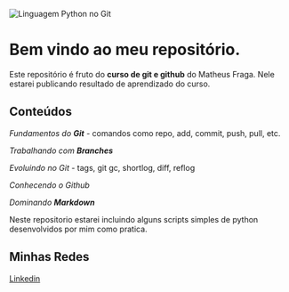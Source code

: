 ![Linguagem Python no Git](https://www.hok.com.pk/wp-content/uploads/2020/02/Python-Language-990x500.png)

# Bem vindo ao meu repositório.

Este repositório é fruto do **curso de git e github** do Matheus Fraga. Nele estarei publicando resultado de aprendizado do curso.

## Conteúdos
_Fundamentos do **Git**_ - comandos como repo, add, commit, push, pull, etc.

_Trabalhando com **Branches**_

_Evoluindo no Git_ - tags, git gc, shortlog, diff, reflog

_Conhecendo o Github_

_Dominando **Markdown**_

Neste repositorio estarei incluindo alguns scripts simples de python desenvolvidos por mim como pratica.

## Minhas Redes
[Linkedin](https://www.linkedin.com/in/renan-de-moraes-data-analyst-data-engineer/)